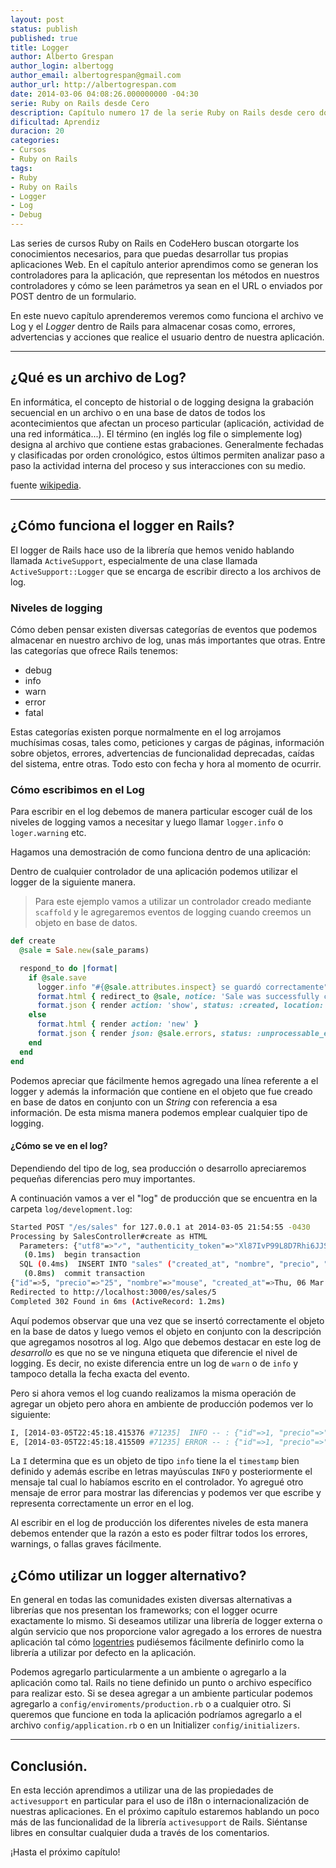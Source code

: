```yaml
---
layout: post
status: publish
published: true
title: Logger
author: Alberto Grespan
author_login: albertogg
author_email: albertogrespan@gmail.com
author_url: http://albertogrespan.com
date: 2014-03-06 04:08:26.000000000 -04:30
serie: Ruby on Rails desde Cero
description: Capítulo numero 17 de la serie Ruby on Rails desde cero donde aprendemos a utilizar el log de y hablamos como lo podemos utilizar el logger de activesupport
dificultad: Aprendiz
duracion: 20
categories:
- Cursos
- Ruby on Rails
tags:
- Ruby
- Ruby on Rails
- Logger
- Log
- Debug
---
```

Las series de cursos Ruby on Rails en CodeHero buscan otorgarte los conocimientos necesarios, para que puedas desarrollar tus propias aplicaciones Web. En el capítulo anterior aprendimos como se generan los controladores para la aplicación, que representan los métodos en nuestros controladores y cómo se leen parámetros ya sean en el URL o enviados por POST dentro de un formulario.

En este nuevo capítulo aprenderemos veremos como funciona el archivo ve Log y el *Logger* dentro de Rails para almacenar cosas como, errores, advertencias y acciones que realice el usuario dentro de nuestra aplicación.

* * *

## ¿Qué es un archivo de Log?

En informática, el concepto de historial o de logging designa la grabación secuencial en un archivo o en una base de datos de todos los acontecimientos que afectan un proceso particular (aplicación, actividad de una red informática...). El término (en inglés log file o simplemente log) designa al archivo que contiene estas grabaciones. Generalmente fechadas y clasificadas por orden cronológico, estos últimos permiten analizar paso a paso la actividad interna del proceso y sus interacciones con su medio.

fuente [wikipedia](http://es.wikipedia.org/wiki/Historial).

* * *

## ¿Cómo funciona el logger en Rails?

El logger de Rails hace uso de la librería que hemos venido hablando llamada `ActiveSupport`, especialmente de una clase llamada `ActiveSupport::Logger` que se encarga de escribir directo a los archivos de log.

### Niveles de logging

Cómo deben pensar existen diversas categorías de eventos que podemos almacenar en nuestro archivo de log, unas más importantes que otras. Entre las categorías que ofrece Rails tenemos:

- debug
- info
- warn
- error
- fatal

Estas categorías existen porque normalmente en el log arrojamos muchísimas cosas, tales como, peticiones y cargas de páginas, información sobre objetos, errores, advertencias de funcionalidad deprecadas, caídas del sistema, entre otras. Todo esto con fecha y hora al momento de ocurrir.

### Cómo escribimos en el Log

Para escribir en el log debemos de manera particular escoger cuál de los niveles de logging vamos a necesitar y luego llamar `logger.info` o `loger.warning` etc.

Hagamos una demostración de como funciona dentro de una aplicación:

Dentro de cualquier controlador de una aplicación podemos utilizar el logger de la siguiente manera.

> Para este ejemplo vamos a utilizar un controlador creado mediante `scaffold` y le agregaremos eventos de logging cuando creemos un objeto en base de datos.

```ruby
def create
  @sale = Sale.new(sale_params)

  respond_to do |format|
    if @sale.save
      logger.info "#{@sale.attributes.inspect} se guardó correctamente"
      format.html { redirect_to @sale, notice: 'Sale was successfully created.' }
      format.json { render action: 'show', status: :created, location: @sale }
    else
      format.html { render action: 'new' }
      format.json { render json: @sale.errors, status: :unprocessable_entity }
    end
  end
end
```

Podemos apreciar que fácilmente hemos agregado una línea referente a el logger y además la información que contiene en el objeto que fue creado en base de datos en conjunto con un *String* con referencia a esa información. De esta misma manera podemos emplear cualquier tipo de logging.



#### ¿Cómo se ve en el log?

Dependiendo del tipo de log, sea producción o desarrollo apreciaremos pequeñas diferencias pero muy importantes.

A continuación vamos a ver el "log" de producción que se encuentra en la carpeta `log/development.log`:

```sh
Started POST "/es/sales" for 127.0.0.1 at 2014-03-05 21:54:55 -0430
Processing by SalesController#create as HTML
  Parameters: {"utf8"=>"✓", "authenticity_token"=>"Xl87IvP99L8D7Rhi6JJS/AHokCOvEKMalxx6vShcs40=", "sale"=>{"precio"=>"25", "nombre"=>"mouse"}, "commit"=>"Create Sale", "locale"=>"es"}
   (0.1ms)  begin transaction
  SQL (0.4ms)  INSERT INTO "sales" ("created_at", "nombre", "precio", "updated_at") VALUES (?, ?, ?, ?)  [["created_at", Thu, 06 Mar 2014 02:24:55 UTC +00:00], ["nombre", "mouse"], ["precio", "25"], ["updated_at", Thu, 06 Mar 2014 02:24:55 UTC +00:00]]
   (0.8ms)  commit transaction
{"id"=>5, "precio"=>"25", "nombre"=>"mouse", "created_at"=>Thu, 06 Mar 2014 02:24:55 UTC +00:00, "updated_at"=>Thu, 06 Mar 2014 02:24:55 UTC +00:00} se guardó correctamente
Redirected to http://localhost:3000/es/sales/5
Completed 302 Found in 6ms (ActiveRecord: 1.2ms)
```

Aquí podemos observar que una vez que se insertó correctamente el objeto en la base de datos y luego vemos el objeto en conjunto con la descripción que agregamos nosotros al log. Algo que debemos destacar en este log de *desarrollo* es que no se ve ninguna etiqueta que diferencie el nivel de logging. Es decir, no existe diferencia entre un log de `warn` o de `info` y tampoco detalla la fecha exacta del evento.

Pero si ahora vemos el log cuando realizamos la misma operación de agregar un objeto pero ahora en ambiente de producción podemos ver lo siguiente:

```sh
I, [2014-03-05T22:45:18.415376 #71235]  INFO -- : {"id"=>1, "precio"=>"40", "nombre"=>"hola", "created_at"=>Thu, 06 Mar 2014 03:15:18 UTC +00:00, "updated_at"=>Thu, 06 Mar 2014 03:15:18 UTC +00:00} se guardó correctamente
E, [2014-03-05T22:45:18.415509 #71235] ERROR -- : {"id"=>1, "precio"=>"40", "nombre"=>"hola", "created_at"=>Thu, 06 Mar 2014 03:15:18 UTC +00:00, "updated_at"=>Thu, 06 Mar 2014 03:15:18 UTC +00:00} se guardó el error en el log
```

La `I` determina que es un objeto de tipo `info` tiene la el `timestamp` bien definido y además escribe en letras mayúsculas `INFO` y posteriormente el mensaje tal cual lo habíamos escrito en el controlador. Yo agregué otro mensaje de error para mostrar las diferencias y podemos ver que escribe y representa correctamente un error en el log.

Al escribir en el log de producción los diferentes niveles de esta manera debemos entender que la razón a esto es poder filtrar todos los errores, warnings, o fallas graves fácilmente.

## ¿Cómo utilizar un logger alternativo?

En general en todas las comunidades existen diversas alternativas a librerías que nos presentan los frameworks; con el logger ocurre exactamente lo mismo. Si deseamos utilizar una librería de logger externa o algún servicio que nos proporcione valor agregado a los errores de nuestra aplicación tal cómo [logentries](https://logentries.com/doc/ruby/) pudiésemos fácilmente definirlo como la librería a utilizar por defecto en la aplicación.

Podemos agregarlo particularmente a un ambiente o agregarlo a la aplicación como tal. Rails no tiene definido un punto o archivo específico para realizar esto. Si se desea agregar a un ambiente particular podemos agregarlo a `config/enviroments/production.rb` o a cualquier otro. Si queremos que funcione en toda la aplicación podríamos agregarlo a el archivo `config/application.rb` o en un Initializer `config/initializers`.

* * *

## Conclusión.

En esta lección aprendimos a utilizar una de las propiedades de `activesupport` en particular para el uso de i18n o internacionalización de nuestras aplicaciones. En el próximo capítulo estaremos hablando un poco más de las funcionalidad de la librería `activesupport` de Rails. Siéntanse libres en consultar cualquier duda a través de los comentarios.

¡Hasta el próximo capítulo!
